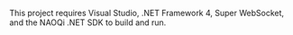 This project requires Visual Studio, .NET Framework 4, Super WebSocket, and the NAOQi .NET SDK to build and run.